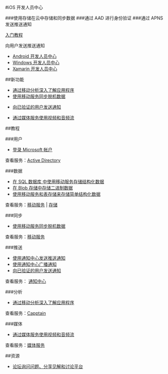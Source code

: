 <properties pageTitle="移动服务-iOS - Azure 微软云" metakeywords="" description="" services="" documentationCenter="iOS" authors="" manager="Tiffena" editor="EricChen"/>
  
<tags ms.service="mobile-service" ms.date="" wacn.date="04/11/2015"/>


#iOS 开发人员中心

###使用存储在云中存储和同步数据
###通过 AAD 进行身份验证
###通过 APNS 发送推送通知

[入门教程](/documentation/articles/mobile-services-ios-get-started/)

向用户发送推送通知

- [Android 开发人员中心](/develop/mobile/android)
- [Windows 开发人员中心](/develop/mobile/windows)
- [Xamarin 开发人员中心](/develop/mobile/xamarin)

##新功能

- [通过移动分析深入了解应用程序](/documentation/articles/mobile-services-ios-get-started-mobile-analytics/)
- [使用移动服务同步脱机数据](/documentation/articles/mobile-services-ios-get-started-offline-data/)
<!--- [使用 Active Directory 身份验证库登录](/documentation/articles/mobile-services-dotnet-backend-ios-adal-sso-authentication/)-->
- [向已验证的用户发送通知](/documentation/articles/mobile-services-javascript-backend-ios-push-notifications-app-users/)
<!---  [使用影像发送推送通知至 iOS8](/documentation/articles/notification-hubs-aspnet-backend-ios-rich-push/)-->
- [通过媒体服务使用视频和音频流](/documentation/articles/media-services-use-ios-media-player-framework/)

##教程

###用户

- [登录 Microsoft 帐户](/documentation/articles/mobile-services-ios-get-started-users/)
<!--- [使用 Active Directory 身份验证库登录](/documentation/articles/mobile-services-dotnet-backend-ios-adal-sso-authentication/)-->
<!--- [代表用户访问 SharePoint](/documentation/articles/mobile-services-dotnet-backend-calling-sharepoint-on-behalf-of-user/)-->

查看服务：[Active Directory](https://github.com/AzureAD)

###数据

- [在 SQL 数据库 中使用移动服务存储结构化数据](/documentation/articles/mobile-services-ios-get-started-data/)
- [在 Blob 存储中存储二进制数据](/documentation/articles/mobile-services-ios-upload-data-blob-storage/)
- [使用移动服务和表存储来存储简单结构化数据](/documentation/articles/mobile-services-store-data-table-storage/)

查看服务：[移动服务](/documentation/services/mobile-services/) | [存储](/documentation/services/storage/)

###同步

- [使用移动服务同步脱机数据](/documentation/articles/mobile-services-ios-get-started-offline-data/)

查看服务：[移动服务](/documentation/services/mobile-services/)

###推送

- [使用通知中心发送推送通知](/documentation/articles/notification-hubs-ios-get-started/)
- [使用通知中心广播通知](/documentation/articles/notification-hubs-ios-send-breaking-news/)
- [向已验证的用户发送通知](/documentation/articles/mobile-services-javascript-backend-ios-push-notifications-app-users/)

查看服务： [通知中心](/documentation/services/notification-hubs/)

###分析

- [通过移动分析深入了解应用程序](/documentation/articles/mobile-services-ios-get-started-mobile-analytics/)
<!--- [使用 New Relic 监视移动服务](/documentation/articles/store-new-relic-mobile-services-monitor/)-->

查看服务：[Capptain](http://www.capptain.com/)

###媒体

- [通过媒体服务使用视频和音频流](/documentation/articles/media-services-use-ios-media-player-framework/)

查看服务：[媒体服务](/develop/media-services/)

##资源

<!--- [iOS 参考查找针对客户端库和服务器脚本的文档](/develop/mobile/reference-ios/)-->

<!--
- [iOS 示例了解丰富的可下载示例应用程序](/develop/mobile/ios-samples/)
-->

- [论坛询问问题、分享见解和讨论平台](https://social.msdn.microsoft.com/Forums/zh-CN/home?forum=windowsazurezhchs)

